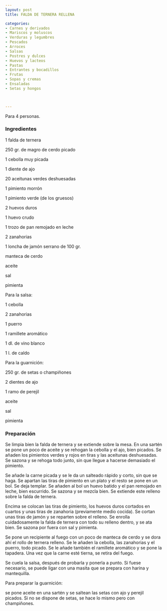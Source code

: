 ```yaml
---
layout: post
title: FALDA DE TERNERA RELLENA

categories:
- Carnes y derivados
- Mariscos y moluscos
- Verduras y legumbres
- Pescados
- Arroces
- Salsas
- Postres y dulces
- Huevos y lacteos
- Pastas
- Entrantes y bocadillos
- Frutas
- Sopas y cremas
- Ensaladas
- Setas y hongos
 


---
```


Para 4 personas.

<h3>Ingredientes</h3>

1 falda de ternera

250 gr. de magro de cerdo picado

1 cebolla muy picada

1 diente de ajo

20 aceitunas verdes deshuesadas

1 pimiento morrón

1 pimiento verde (de los gruesos)

2 huevos duros

1 huevo crudo

1 trozo de pan remojado en leche

2 zanahorias

1 loncha de jamón serrano de 100 gr.

manteca de cerdo

aceite

sal

pimienta

Para la salsa:

1 cebolla

2 zanahorias

1 puerro

1 ramillete aromático

1 dl. de vino blanco

1 l. de caldo

Para la guarnición:

250 gr. de setas o champiñones

2 dientes de ajo

1 ramo de perejil

aceite

sal

pimienta

<h3>Preparación</h3>

Se limpia bien la falda de ternera y se extiende sobre la mesa. En una sartén se pone un poco de aceite y se rehogan la cebolla y el ajo, bien picados. Se añaden los pimientos verdes y rojos en tiras y las aceitunas deshuesadas. Se sazona y se rehoga todo junto, sin que llegue a hacerse demasiado el pimiento.

Se añade la carne picada y se le da un salteado rápido y corto, sin que se haga. Se apartan las tiras de pimiento en un plato y el resto se pone en un bol. Se deja templar. Se añaden al bol un huevo batido y el pan remojado en leche, bien escurrido. Se sazona y se mezcla bien. Se extiende este relleno sobre la falda de ternera.

Encima se colocan las tiras de pimiento, los huevos duros cortados en cuartos y unas tiras de zanahoria (previamente medio cocida). Se cortan unas tiras de jamón y se reparten sobre el relleno. Se enrolla cuidadosamente la falda de ternera con todo su relleno dentro, y se ata bien. Se sazona por fuera con sal y pimienta.

Se pone un recipiente al fuego con un poco de manteca de cerdo y se dora ahí el rollo de ternera relleno. Se le añaden la cebolla, las zanahorias y el puerro, todo picado. Se le añade también el ramillete aromático y se pone la tapadera. Una vez que la carne esté tierna, se retira del fuego.

Se cuela la salsa, después de probarla y ponerla a punto. Si fuese necesario, se puede ligar con una masita que se prepara con harina y mantequilla.

Para preparar la guarnición:

se pone aceite en una sartén y se saltean las setas con ajo y perejil picados. Si no se dispone de setas, se hace lo mismo pero con champiñones.

